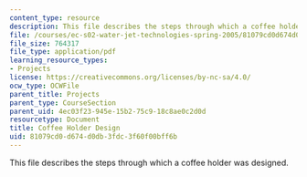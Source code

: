 ```yaml
---
content_type: resource
description: This file describes the steps through which a coffee holder was designed.
file: /courses/ec-s02-water-jet-technologies-spring-2005/81079cd0d674d0db3fdc3f60f00bff6b_MITEC_S02S05_coffeeholder.pdf
file_size: 764317
file_type: application/pdf
learning_resource_types:
- Projects
license: https://creativecommons.org/licenses/by-nc-sa/4.0/
ocw_type: OCWFile
parent_title: Projects
parent_type: CourseSection
parent_uid: 4ec03f23-945e-15b2-75c9-18c8ae0c2d0d
resourcetype: Document
title: Coffee Holder Design
uid: 81079cd0-d674-d0db-3fdc-3f60f00bff6b
---
```

This file describes the steps through which a coffee holder was designed.
